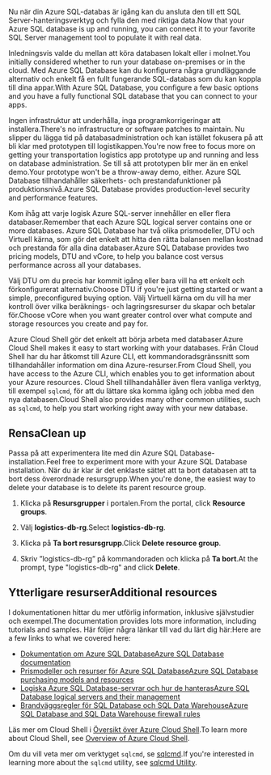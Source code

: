 <span data-ttu-id="608ab-101">Nu när din Azure SQL-databas är igång kan du ansluta den till ett SQL Server-hanteringsverktyg och fylla den med riktiga data.</span><span class="sxs-lookup"><span data-stu-id="608ab-101">Now that your Azure SQL database is up and running, you can connect it to your favorite SQL Server management tool to populate it with real data.</span></span>

<span data-ttu-id="608ab-102">Inledningsvis valde du mellan att köra databasen lokalt eller i molnet.</span><span class="sxs-lookup"><span data-stu-id="608ab-102">You initially considered whether to run your database on-premises or in the cloud.</span></span> <span data-ttu-id="608ab-103">Med Azure SQL Database kan du konfigurera några grundläggande alternativ och enkelt få en fullt fungerande SQL-databas som du kan koppla till dina appar.</span><span class="sxs-lookup"><span data-stu-id="608ab-103">With Azure SQL Database, you configure a few basic options and you have a fully functional SQL database that you can connect to your apps.</span></span>

<span data-ttu-id="608ab-104">Ingen infrastruktur att underhålla, inga programkorrigeringar att installera.</span><span class="sxs-lookup"><span data-stu-id="608ab-104">There's no infrastructure or software patches to maintain.</span></span> <span data-ttu-id="608ab-105">Nu slipper du lägga tid på databasadministration och kan istället fokusera på att bli klar med prototypen till logistikappen.</span><span class="sxs-lookup"><span data-stu-id="608ab-105">You're now free to focus more on getting your transportation logistics app prototype up and running and less on database administration.</span></span> <span data-ttu-id="608ab-106">Se till så att prototypen blir mer än en enkel demo.</span><span class="sxs-lookup"><span data-stu-id="608ab-106">Your prototype won't be a throw-away demo, either.</span></span> <span data-ttu-id="608ab-107">Azure SQL Database tillhandahåller säkerhets- och prestandafunktioner på produktionsnivå.</span><span class="sxs-lookup"><span data-stu-id="608ab-107">Azure SQL Database provides production-level security and performance features.</span></span>

<span data-ttu-id="608ab-108">Kom ihåg att varje logisk Azure SQL-server innehåller en eller flera databaser.</span><span class="sxs-lookup"><span data-stu-id="608ab-108">Remember that each Azure SQL logical server contains one or more databases.</span></span> <span data-ttu-id="608ab-109">Azure SQL Database har två olika prismodeller, DTU och Virtuell kärna, som gör det enkelt att hitta den rätta balansen mellan kostnad och prestanda för alla dina databaser.</span><span class="sxs-lookup"><span data-stu-id="608ab-109">Azure SQL Database provides two pricing models, DTU and vCore, to help you balance cost versus performance across all your databases.</span></span>

<span data-ttu-id="608ab-110">Välj DTU om du precis har kommit igång eller bara vill ha ett enkelt och förkonfigurerat alternativ.</span><span class="sxs-lookup"><span data-stu-id="608ab-110">Choose DTU if you're just getting started or want a simple, preconfigured buying option.</span></span> <span data-ttu-id="608ab-111">Välj Virtuell kärna om du vill ha mer kontroll över vilka beräknings- och lagringsresurser du skapar och betalar för.</span><span class="sxs-lookup"><span data-stu-id="608ab-111">Choose vCore when you want greater control over what compute and storage resources you create and pay for.</span></span>

<span data-ttu-id="608ab-112">Azure Cloud Shell gör det enkelt att börja arbeta med databaser.</span><span class="sxs-lookup"><span data-stu-id="608ab-112">Azure Cloud Shell makes it easy to start working with your databases.</span></span> <span data-ttu-id="608ab-113">Från Cloud Shell har du har åtkomst till Azure CLI, ett kommandoradsgränssnitt som tillhandahåller information om dina Azure-resurser.</span><span class="sxs-lookup"><span data-stu-id="608ab-113">From Cloud Shell, you have access to the Azure CLI, which enables you to get information about your Azure resources.</span></span> <span data-ttu-id="608ab-114">Cloud Shell tillhandahåller även flera vanliga verktyg, till exempel `sqlcmd`, för att du lättare ska komma igång och jobba med den nya databasen.</span><span class="sxs-lookup"><span data-stu-id="608ab-114">Cloud Shell also provides many other common utilities, such as `sqlcmd`, to help you start working right away with your new database.</span></span>

## <a name="clean-up"></a><span data-ttu-id="608ab-115">Rensa</span><span class="sxs-lookup"><span data-stu-id="608ab-115">Clean up</span></span>

<!---TODO: Update for sandbox?--->

<span data-ttu-id="608ab-116">Passa på att experimentera lite med din Azure SQL Database-installation.</span><span class="sxs-lookup"><span data-stu-id="608ab-116">Feel free to experiment more with your Azure SQL Database installation.</span></span> <span data-ttu-id="608ab-117">När du är klar är det enklaste sättet att ta bort databasen att ta bort dess överordnade resursgrupp.</span><span class="sxs-lookup"><span data-stu-id="608ab-117">When you're done, the easiest way to delete your database is to delete its parent resource group.</span></span>

1. <span data-ttu-id="608ab-118">Klicka på **Resursgrupper** i portalen.</span><span class="sxs-lookup"><span data-stu-id="608ab-118">From the portal, click **Resource groups**.</span></span>

1. <span data-ttu-id="608ab-119">Välj **logistics-db-rg**.</span><span class="sxs-lookup"><span data-stu-id="608ab-119">Select **logistics-db-rg**.</span></span>

1. <span data-ttu-id="608ab-120">Klicka på **Ta bort resursgrupp**.</span><span class="sxs-lookup"><span data-stu-id="608ab-120">Click **Delete resource group**.</span></span>

1. <span data-ttu-id="608ab-121">Skriv ”logistics-db-rg” på kommandoraden och klicka på **Ta bort**.</span><span class="sxs-lookup"><span data-stu-id="608ab-121">At the prompt, type "logistics-db-rg" and click **Delete**.</span></span>

## <a name="additional-resources"></a><span data-ttu-id="608ab-122">Ytterligare resurser</span><span class="sxs-lookup"><span data-stu-id="608ab-122">Additional resources</span></span>

<span data-ttu-id="608ab-123">I dokumentationen hittar du mer utförlig information, inklusive självstudier och exempel.</span><span class="sxs-lookup"><span data-stu-id="608ab-123">The documentation provides lots more information, including tutorials and samples.</span></span> <span data-ttu-id="608ab-124">Här följer några länkar till vad du lärt dig här:</span><span class="sxs-lookup"><span data-stu-id="608ab-124">Here are a few links to what we covered here:</span></span>

- [<span data-ttu-id="608ab-125">Dokumentation om Azure SQL Database</span><span class="sxs-lookup"><span data-stu-id="608ab-125">Azure SQL Database documentation</span></span>](https://docs.microsoft.com/azure/sql-database/)
- [<span data-ttu-id="608ab-126">Prismodeller och resurser för Azure SQL Database</span><span class="sxs-lookup"><span data-stu-id="608ab-126">Azure SQL Database purchasing models and resources</span></span>](https://docs.microsoft.com/azure/sql-database/sql-database-service-tiers)
- [<span data-ttu-id="608ab-127">Logiska Azure SQL Database-servrar och hur de hanteras</span><span class="sxs-lookup"><span data-stu-id="608ab-127">Azure SQL Database logical servers and their management</span></span>](https://docs.microsoft.com/azure/sql-database/sql-database-logical-servers)
- [<span data-ttu-id="608ab-128">Brandväggsregler för SQL Database och SQL Data Warehouse</span><span class="sxs-lookup"><span data-stu-id="608ab-128">Azure SQL Database and SQL Data Warehouse firewall rules</span></span>](https://docs.microsoft.com/azure/sql-database/sql-database-firewall-configure)

<span data-ttu-id="608ab-129">Läs mer om Cloud Shell i [Översikt över Azure Cloud Shell](https://docs.microsoft.com/azure/cloud-shell/overview).</span><span class="sxs-lookup"><span data-stu-id="608ab-129">To learn more about Cloud Shell, see [Overview of Azure Cloud Shell](https://docs.microsoft.com/azure/cloud-shell/overview).</span></span>

<span data-ttu-id="608ab-130">Om du vill veta mer om verktyget `sqlcmd`, se [sqlcmd](https://docs.microsoft.com/sql/tools/sqlcmd-utility?view=sql-server-2017).</span><span class="sxs-lookup"><span data-stu-id="608ab-130">If you're interested in learning more about the `sqlcmd` utility, see [sqlcmd Utility](https://docs.microsoft.com/sql/tools/sqlcmd-utility?view=sql-server-2017).</span></span>
